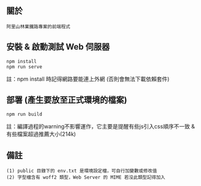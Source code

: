 ## 關於

    阿里山林業鐵路專案的前端程式

## 安裝 & 啟動測試 Web 伺服器
```
npm install
npm run serve
```
註：npm install 時記得網路要能連上外網 (否則會無法下載依賴套件)

## 部署 (產生要放至正式環境的檔案)
```
npm run build
```
註：編譯過程的warning不影響運作，它主要是提醒有些js引入css順序不一致 & 有些檔案超過推薦大小(214k)

## 備註
    (1) public 目錄下的 env.txt 是環境設定檔，可自行加變數或修改值
    (2) 字型檔含有 woff2 類型，Web Server 的 MIME 若沒此類型記得加入